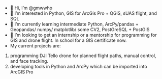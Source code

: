 - 👋 Hi, I’m @gmwwho
- 👀 I’m interested in Python, GIS for ArcGis Pro + QGIS, sUAS flight, and SQL
- 🌱 I’m currently learning intermediate Python, ArcPy/pandas + Geopandas/ numpy/ matplotlib/ some CV2, PostGreSQL + PostGIS
- 💞️ I’m looking to get an internship or a mentorship for programming for GIS and drone flight. In school for a GIS certificate now.
- My current projects are:
1) programming DJI Tello drone for planned flight paths, manual control, and face tracking.
2) developing tools in Python and ArcPy which can be imported into ArcGIS Pro
